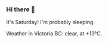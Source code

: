 ### Hi there :wave:

It's Saturday! I'm probably sleeping.

Weather in Victoria BC: clear, at +13°C.
